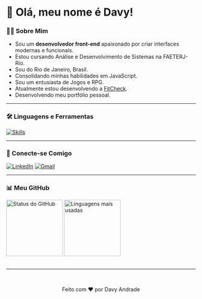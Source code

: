 # 👋 Olá, meu nome é Davy!

### 👨‍💻 Sobre Mim

- Sou um **desenvolvedor front-end** apaixonado por criar interfaces modernas e funcionais.
- Estou cursando Análise e Desenvolvimento de Sistemas na FAETERJ-Rio.
- Sou do Rio de Janeiro, Brasil.
- Consolidando minhas habilidades em JavaScript.
- Sou um entusiasta de Jogos e RPG.
- Atualmente estou desenvolvendo a [FitCheck](https://github.com/DavyAndrade/FitCheck).
- Desenvolvendo meu portfólio pessoal.

---

### 🛠️ Linguagens e Ferramentas

[![Skills](https://skillicons.dev/icons?i=html,css,js,ts,react,tailwindcss,bootstrap,c,python,java,php,mysql,git,github,discordjs&perline=10)](https://github.com/DavyAndrade)

---

### 📱 Conecte-se Comigo

[![LinkedIn](https://skillicons.dev/icons?i=linkedin)](https://www.linkedin.com/in/davy-andrade)
[![Gmail](https://skillicons.dev/icons?i=gmail)](mailto:davyandrade.dev@gmail.com)

---

### 📊 Meu GitHub

<div>
    <img src="https://github-readme-stats.vercel.app/api?username=DavyAndrade&show_icons=true&theme=github_dark&title_color=00ff99&icon_color=00ff99&text_color=ffffff" alt="Status do GitHub" height="150">
    <img src="https://github-readme-stats.vercel.app/api/top-langs/?username=DavyAndrade&layout=compact&title_color=00ff99&text_color=ffffff&bg_color=0d1117" alt="Linguagens mais usadas" height="150">
</div>

<br>

---

<br>

<p align="center">Feito com ❤️ por Davy Andrade</p>
